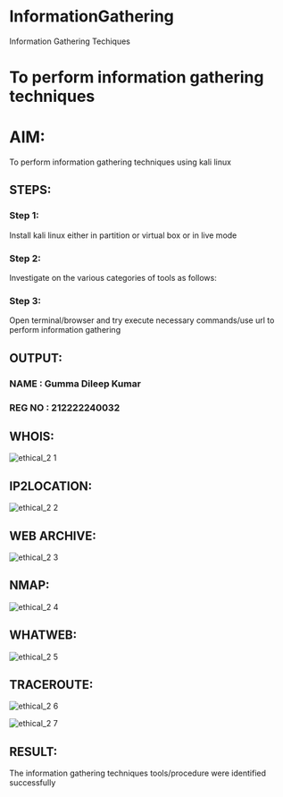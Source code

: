 # InformationGathering
Information Gathering Techiques

# To perform information gathering techniques

# AIM:

To perform information gathering techniques using kali linux 

## STEPS:

### Step 1:

Install kali linux either in partition or virtual box or in live mode

### Step 2:

Investigate on the various categories of tools as follows:

### Step 3:
Open terminal/browser and try execute necessary commands/use url to perform information gathering


## OUTPUT:
### NAME : Gumma Dileep Kumar
### REG NO : 212222240032
## WHOIS:
![ethical_2 1](https://github.com/gummadileepkumar/InformationGathering/assets/118707761/902d7707-18b1-43cf-ade2-97d44ce45998)


## IP2LOCATION:
![ethical_2 2](https://github.com/gummadileepkumar/InformationGathering/assets/118707761/a47bbc9d-1174-4fe1-b0b7-801cf68b4dd5)


## WEB ARCHIVE:
![ethical_2 3](https://github.com/gummadileepkumar/InformationGathering/assets/118707761/27025090-becd-4977-8e12-128a216fdb66)

## NMAP:
![ethical_2 4](https://github.com/gummadileepkumar/InformationGathering/assets/118707761/54b3768a-d9c3-48fd-8914-8ca62730d9bb)


## WHATWEB:
![ethical_2 5](https://github.com/gummadileepkumar/InformationGathering/assets/118707761/de9e80a6-6977-4011-a4a2-251c2192c4c7)


## TRACEROUTE:
![ethical_2 6](https://github.com/gummadileepkumar/InformationGathering/assets/118707761/10642bd0-e9f7-4281-90da-cea921971ad4)


![ethical_2 7](https://github.com/gummadileepkumar/InformationGathering/assets/118707761/f6d7085b-2ff1-47f1-b992-03909e18a36c)


## RESULT:
The information gathering techniques tools/procedure were  identified successfully
